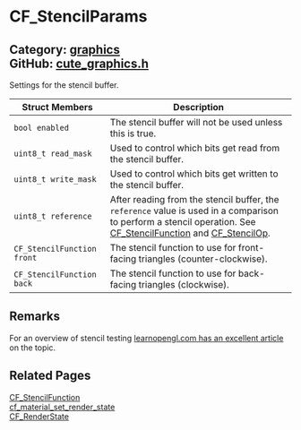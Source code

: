 [](../header.md ':include')

# CF_StencilParams

Category: [graphics](https://github.com/RandyGaul/cute_framework/blob/master/docs/api_reference?id=graphics)  
GitHub: [cute_graphics.h](https://github.com/RandyGaul/cute_framework/blob/master/include/cute_graphics.h)  
---

Settings for the stencil buffer.

Struct Members | Description
--- | ---
`bool enabled` | The stencil buffer will not be used unless this is true.
`uint8_t read_mask` | Used to control which bits get read from the stencil buffer.
`uint8_t write_mask` | Used to control which bits get written to the stencil buffer.
`uint8_t reference` | After reading from the stencil buffer, the `reference` value is used in a comparison to perform a stencil operation. See [CF_StencilFunction](https://github.com/RandyGaul/cute_framework/blob/master/docs/graphics/cf_stencilfunction.md) and [CF_StencilOp](https://github.com/RandyGaul/cute_framework/blob/master/docs/graphics/cf_stencilop.md).
`CF_StencilFunction front` | The stencil function to use for front-facing triangles (counter-clockwise).
`CF_StencilFunction back` | The stencil function to use for back-facing triangles (clockwise).

## Remarks

For an overview of stencil testing [learnopengl.com has an excellent article](https://learnopengl.com/Advanced-OpenGL/Stencil-testing) on the topic.

## Related Pages

[CF_StencilFunction](https://github.com/RandyGaul/cute_framework/blob/master/docs/graphics/cf_stencilfunction.md)  
[cf_material_set_render_state](https://github.com/RandyGaul/cute_framework/blob/master/docs/graphics/cf_material_set_render_state.md)  
[CF_RenderState](https://github.com/RandyGaul/cute_framework/blob/master/docs/graphics/cf_renderstate.md)  
